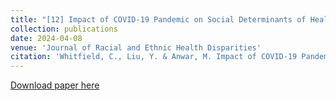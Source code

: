```yaml
---
title: "[12] Impact of COVID-19 Pandemic on Social Determinants of Health Issues of Marginalized Black and Asian Communities: A Social Media Analysis Empowered by Natural Language Processing"
collection: publications
date: 2024-04-08
venue: 'Journal of Racial and Ethnic Health Disparities'
citation: 'Whitfield, C., Liu, Y. & Anwar, M. Impact of COVID-19 Pandemic on Social Determinants of Health Issues of Marginalized Black and Asian Communities: A Social Media Analysis Empowered by Natural Language Processing'
---
```


[Download paper here]()

